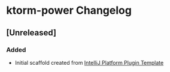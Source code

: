 <!-- Keep a Changelog guide -> https://keepachangelog.com -->

# ktorm-power Changelog

## [Unreleased]
### Added
- Initial scaffold created from [IntelliJ Platform Plugin Template](https://github.com/JetBrains/intellij-platform-plugin-template)
